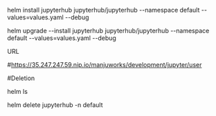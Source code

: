 
helm install jupyterhub  jupyterhub/jupyterhub  --namespace default --values=values.yaml  --debug

 
helm upgrade --install jupyterhub  jupyterhub/jupyterhub  --namespace default --values=values.yaml --debug


URL

#https://35.247.247.59.nip.io/manjuworks/development/jupyter/user


#Deletion


helm ls

helm delete jupyterhub -n default
